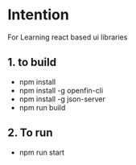 # Intention

For Learning react based ui libraries 

## 1. to build
- npm install
- npm install -g openfin-cli
- npm install -g json-server
- npm run build

## 2. To run
- npm run start

